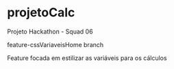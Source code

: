 # projetoCalc
Projeto Hackathon - Squad 06

feature-cssVariaveisHome branch

Feature focada em estilizar as variáveis para os cálculos
